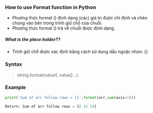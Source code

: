 ### How to use Format function in Python
* Phương thức format () định dạng (các) giá trị được chỉ định và chèn chúng vào bên trong trình giữ chỗ của chuỗi.
* Phương thức format () trả về chuỗi được định dạng.
##### What is the place holder??
* Trình giữ chỗ được xác định bằng cách sử dụng dấu ngoặc nhọn: {}
### Syntax
> string.format(value1, value2...)
### Example
```python
print('Sum of arr follow rows = {}'.format(arr.sum(axis=1)))
```
```python
Return: Sum of arr follow rows = [6 15 24]
```